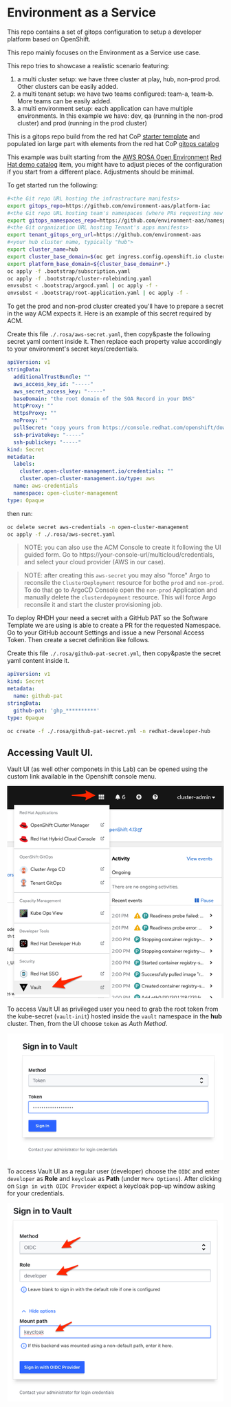 # Environment as a Service

This repo contains a set of gitops configuration to setup a developer platform based on OpenShift.

This repo mainly focuses on the Environment as a Service use case.

This repo tries to showcase a realistic scenario featuring:

1. a multi cluster setup: we have three cluster at play, hub, non-prod prod. Other clusters can be easily added.
2. a multi tenant setup: we have two teams configured: team-a, team-b. More teams can be easily added.
3. a multi environment setup: each application can have multiple environments. In this example we have: dev, qa (running in the non-prod cluster) and prod (running in the prod cluster)

This is a gitops repo build from the red hat CoP [starter template](https://github.com/redhat-cop/gitops-standards-repo-template) and populated ion large part with elements from the red hat CoP [gitops catalog](https://github.com/redhat-cop/gitops-catalog)

This example was built starting from the [AWS ROSA Open Environment](https://demo.redhat.com/catalog?search=rosa&item=babylon-catalog-prod%2Fsandboxes-gpte.rosa.prod) [Red Hat demo catalog](https://demo.redhat.com/catalog) item, you might have to adjust pieces of the configuration if you start from a different place. Adjustments should be minimal. 

To get started run the following:

```sh
#<the Git repo URL hosting the infrastructure manifests>
export gitops_repo=https://github.com/environment-aas/platform-iac
#<the Git repo URL hosting team's namespaces (where PRs requesting new namespces should be issued to)>
export gitops_namespaces_repo=https://github.com/environment-aas/namespaces
#<the Git organization URL hosting Tenant's apps manifests>
export tenant_gitops_org_url=https://github.com/environment-aas
#<your hub cluster name, typically "hub">
export cluster_name=hub
export cluster_base_domain=$(oc get ingress.config.openshift.io cluster --template={{.spec.domain}} | sed -e "s/^apps.//")
export platform_base_domain=${cluster_base_domain#*.}
oc apply -f .bootstrap/subscription.yaml
oc apply -f .bootstrap/cluster-rolebinding.yaml
envsubst < .bootstrap/argocd.yaml | oc apply -f -
envsubst < .bootstrap/root-application.yaml | oc apply -f -
```

To get the prod and non-prod cluster created you'll have to prepare a secret in the way ACM expects it. Here is an example of this secret required by ACM.

Create this file `./.rosa/aws-secret.yaml`, then copy&paste the following secret yaml content inside it. Then replace each property value accordingly to your environment's secret keys/credentials.

```yaml
apiVersion: v1
stringData:
  additionalTrustBundle: ""
  aws_access_key_id: "-----"
  aws_secret_access_key: "-----"
  baseDomain: "the root domain of the SOA Record in your DNS"
  httpProxy: ""
  httpsProxy: ""
  noProxy: ""
  pullSecret: "copy yours from https://console.redhat.com/openshift/downloads#tool-pull-secret"
  ssh-privatekey: "-----"
  ssh-publickey: "-----"
kind: Secret
metadata:
  labels:
    cluster.open-cluster-management.io/credentials: ""
    cluster.open-cluster-management.io/type: aws
  name: aws-credentials
  namespace: open-cluster-management
type: Opaque
```

then run:

```sh
oc delete secret aws-credentials -n open-cluster-management
oc apply -f ./.rosa/aws-secret.yaml
```

> NOTE: you can also use the ACM Console to create it following the UI guided form. Go to https://your-console-url/multicloud/credentials, and select your cloud provider (AWS in our case).

> NOTE: after creating this `aws-secret` you may also "force" Argo to reconsile the `ClusterDeployment` resource for bothe `prod` and `non-prod`. To do that go to ArgoCD Console open the `non-prod` Application and manually delete the `clusterdepoyment` resource. This will force Argo reconsile it and start the cluster provisioning job.
> 

To deploy RHDH your need a secret with a GitHub PAT so the Software Template we are using is able to create a PR for the requested Namespace. Go to your GitHub account Settings and issue a new Personal Access Token. Then create a secret definition like follows.

Create this file `./.rosa/github-pat-secret.yml`, then copy&paste the secret yaml content inside it.

```yaml
apiVersion: v1
kind: Secret
metadata:
  name: github-pat
stringData:
  github-pat: 'ghp_**********'
type: Opaque
```

```sh
oc create -f ./.rosa/github-pat-secret.yml -n redhat-developer-hub
```

## Accessing Vault UI.

Vault UI (as well other componets in this Lab) can be opened using the custom link available in the Openshift console menu.

![](.docs/media/vault-ui-link.png)

To access Vault UI as privileged user you need to grab the root token from the kube-secret (`vault-init`) hosted inside the `vault` namespace in the **hub** cluster. Then, from the UI choose `token` as *Auth Method*.

![](.docs/media/vault-ui-token.png)

To access Vault UI as a regular user (developer) choose the `OIDC` and enter `developer` as **Role** and `keycloak` as **Path** (under `More Options`). After clicking on `Sign in with OIDC Provider` expect a keycloak pop-up window asking for your credentials.

![](.docs/media/vault-ui-oidc.png)
